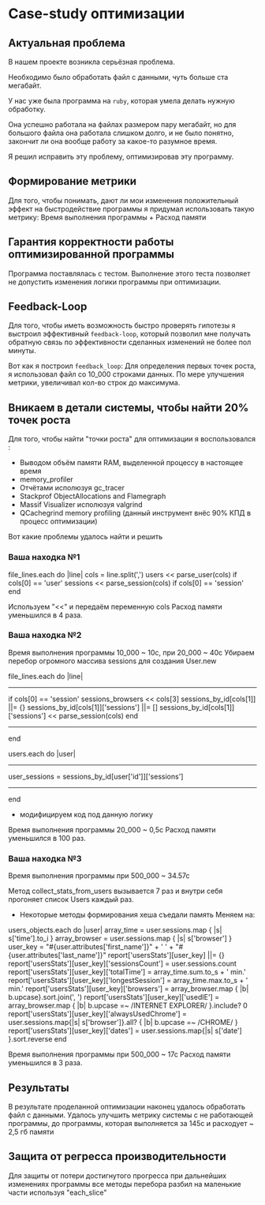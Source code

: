 # Case-study оптимизации

## Актуальная проблема
В нашем проекте возникла серьёзная проблема.

Необходимо было обработать файл с данными, чуть больше ста мегабайт.

У нас уже была программа на `ruby`, которая умела делать нужную обработку.

Она успешно работала на файлах размером пару мегабайт, но для большого файла она работала слишком долго, и не было понятно, закончит ли она вообще работу за какое-то разумное время.

Я решил исправить эту проблему, оптимизировав эту программу.

## Формирование метрики
Для того, чтобы понимать, дают ли мои изменения положительный эффект на быстродействие программы я придумал использовать такую метрику: Время выполнения программы + Расход памяти

## Гарантия корректности работы оптимизированной программы
Программа поставлялась с тестом. Выполнение этого теста позволяет не допустить изменения логики программы при оптимизации.

## Feedback-Loop
Для того, чтобы иметь возможность быстро проверять гипотезы я выстроил эффективный `feedback-loop`, который позволил мне получать обратную связь по эффективности сделанных изменений не более пол минуты.

Вот как я построил `feedback_loop`: Для определения первых точек роста, я использовал файл со 10_000 строками данных. По мере улучшения метрики, увеличивал кол-во строк до максимума.

## Вникаем в детали системы, чтобы найти 20% точек роста
Для того, чтобы найти "точки роста" для оптимизации я воспользовался :
 - Выводом объём памяти RAM, выделенной процессу в настоящее время
 - memory_profiler
 - Отчётами исполюзуя gc_tracer
 - Stackprof ObjectAllocations and Flamegraph
 - Massif Visualizer исполюзуя valgrind
 - QCachegrind memory profiling (данный инструмент внёс 90% КПД в процесс оптимизации)

Вот какие проблемы удалось найти и решить

### Ваша находка №1
file_lines.each do |line|
    cols = line.split(',')
    users << parse_user(cols) if cols[0] == 'user'
    sessions << parse_session(cols) if cols[0] == 'session'
end

Используем "<<" и передаём переменную cols
Расход памяти уменьшился в 4 раза.

### Ваша находка №2
Время выполнения программы 10_000 ~ 10c, при 20_000 ~ 40c
Убираем перебор огромного массива sessions для создания User.new

file_lines.each do |line|
  ***
  if cols[0] == 'session'
    sessions_browsers << cols[3]
    sessions_by_id[cols[1]] ||= {}
    sessions_by_id[cols[1]]['sessions'] ||= []
    sessions_by_id[cols[1]]['sessions'] << parse_session(cols)
  end
  ***
end

users.each do |user|
  ***
  user_sessions = sessions_by_id[user['id']]['sessions']
  ***
end

+ модифицируем код под данную логику

Время выполнения программы 20_000 ~ 0,5c
Расход памяти уменьшился в 100 раз.

### Ваша находка №3
Время выполнения программы при 500_000 ~ 34.57с

Метод collect_stats_from_users вызывается 7 раз и внутри себя прогоняет список Users каждый раз.
+ Некоторые методы формирования хеша съедали память
Меняем на:

users_objects.each do |user|
  array_time = user.sessions.map { |s| s['time'].to_i }
  array_browser = user.sessions.map { |s| s['browser'] }
  user_key = "#{user.attributes['first_name']}" + ' ' + "#{user.attributes['last_name']}"
  report['usersStats'][user_key] ||= {}
  report['usersStats'][user_key]['sessionsCount'] = user.sessions.count
  report['usersStats'][user_key]['totalTime'] = array_time.sum.to_s + ' min.'
  report['usersStats'][user_key]['longestSession'] = array_time.max.to_s + ' min.'
  report['usersStats'][user_key]['browsers'] = array_browser.map { |b| b.upcase}.sort.join(', ')
  report['usersStats'][user_key]['usedIE'] = array_browser.map { |b| b.upcase =~ /INTERNET EXPLORER/ }.include? 0
  report['usersStats'][user_key]['alwaysUsedChrome'] = user.sessions.map{|s| s['browser']}.all? { |b| b.upcase =~ /CHROME/ }
  report['usersStats'][user_key]['dates'] = user.sessions.map{|s| s['date'] }.sort.reverse
end

Время выполнения программы при 500_000 ~ 17с
Расход памяти уменьшился в 3 раза.

## Результаты
В результате проделанной оптимизации наконец удалось обработать файл с данными.
Удалось улучшить метрику системы с не работающей программы, до программы, которая выполняется за 145с и расходует ~ 2,5 гб памяти

## Защита от регресса производительности
Для защиты от потери достигнутого прогресса при дальнейших изменениях программы все методы перебора разбил на маленькие части используя "each_slice"
